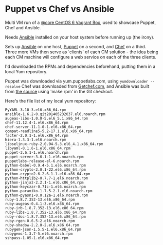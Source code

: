 # Puppet vs Chef vs Ansible

Multi VM run of a [@core CentOS 6 Vagrant Box](http://vntx.cc/boxes/c65lvm_vmware.box), used to showcase Puppet, Chef and Ansible.

Needs [Ansible](http://ansible.com) installed on your host system before running up (the irony).

Sets up [Ansible](http://ansible.com) on one host, [Puppet](http://puppetlabs.com) on a second, and [Chef](http://opscode.com) on a third. Three more VMs then serve as 'clients' of each CM solution - the idea being each CM machine will configure a web service on each of the three clients.

I'd downloaded the RPMs and dependencies beforehand, putting them in a local Yum repository.

Puppet was downloaded via yum.puppetlabs.com, using `yumdownloader --resolve` Chef was downloaded from [Getchef.com](http://www.getchef.com/chef/install/), and Ansible was built from [the source](https://github.com/ansible/ansible) using 'make rpm' in the Git checkout.

Here's the file list of my local yum repository:

```
PyYAML-3.10-3.el6.x86_64.rpm
ansible-1.6.2-0.git201405232037.el6.noarch.rpm
augeas-libs-1.0.0-5.el6_5.1.x86_64.rpm
chef-11.12.4-1.el6.x86_64.rpm
chef-server-11.1.0-1.el6.x86_64.rpm
compat-readline5-5.2-17.1.el6.x86_64.rpm
facter-2.0.1-1.el6.x86_64.rpm
hiera-1.3.3-1.el6.noarch.rpm
libselinux-ruby-2.0.94-5.3.el6_4.1.x86_64.rpm
libyaml-0.1.6-1.el6.x86_64.rpm
puppet-3.6.1-1.el6.noarch.rpm
puppet-server-3.6.1-1.el6.noarch.rpm
puppetlabs-release-el-6.noarch.rpm
python-babel-0.9.4-5.1.el6.noarch.rpm
python-crypto-2.0.1-22.el6.x86_64.rpm
python-crypto2.6-2.6.1-1.el6.x86_64.rpm
python-httplib2-0.7.7-1.el6.noarch.rpm
python-jinja2-2.2.1-1.el6.x86_64.rpm
python-keyczar-0.71c-1.el6.noarch.rpm
python-paramiko-1.7.5-2.1.el6.noarch.rpm
python-pyasn1-0.0.12a-1.el6.noarch.rpm
ruby-1.8.7.352-13.el6.x86_64.rpm
ruby-augeas-0.4.1-3.el6.x86_64.rpm
ruby-irb-1.8.7.352-13.el6.x86_64.rpm
ruby-libs-1.8.7.352-13.el6.x86_64.rpm
ruby-rdoc-1.8.7.352-13.el6.x86_64.rpm
ruby-rgen-0.6.5-2.el6.noarch.rpm
ruby-shadow-2.2.0-2.el6.x86_64.rpm
rubygem-json-1.5.5-1.el6.x86_64.rpm
rubygems-1.3.7-5.el6.noarch.rpm
sshpass-1.05-1.el6.x86_64.rpm
```

